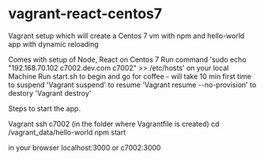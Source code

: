 # vagrant-react-centos7
Vagrant setup which will create a Centos 7 vm with npm and hello-world app with dynamic reloading

Comes with setup of Node, React on Centos 7 
Run command 'sudo echo "192.168.70.102 c7002.dev.com c7002" >> /etc/hosts' on your local Machine
Run start.sh to begin and go for coffee - will take 10 min first time
to suspend 'Vagrant suspend'
to resume 'Vagrant resume --no-provision'
to destory 'Vagrant destroy'

Steps to start the app.

Vagrant ssh c7002 (in the folder where Vagrantfile is created)
cd /vagrant_data/hello-world
npm start

in your browser localhost:3000 or c7002:3000


